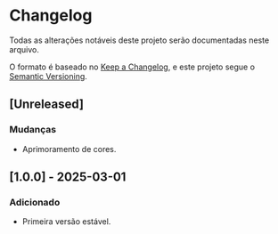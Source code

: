 # Changelog

Todas as alterações notáveis ​​deste projeto serão documentadas neste arquivo.

O formato é baseado no [Keep a Changelog](https://keepachangelog.com/pt-BR/1.1.0/), e este projeto segue o [Semantic Versioning](https://semver.org/lang/pt-BR/spec/v2.0.0.html).

## [Unreleased]

### Mudanças

- Aprimoramento de cores.

## [1.0.0] - 2025-03-01

### Adicionado

- Primeira versão estável.
